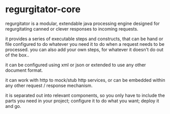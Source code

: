 # regurgitator-core
regurgitator is a modular, extendable java processing engine designed for regurgitating canned or clever responses to incoming requests.

it provides a series of executable steps and constructs, that can be hand or file configured to do whatever you need it to do when a request needs to be processed.
you can also add your own steps, for whatever it doesn't do out of the box..

it can be configured using xml or json or extended to use any other document format.

it can work with http to mock/stub http services, or can be embedded within any other request / response mechanism.

it is separated out into relevant components, so you only have to include the parts you need in your project; configure it to do what you want; deploy it and go.

